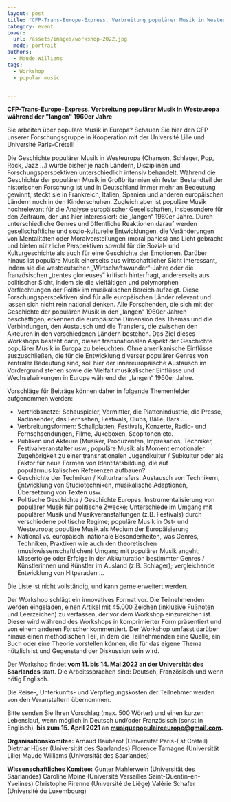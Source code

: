```yaml
---
layout: post
title: "CFP-Trans-Europe-Express. Verbreitung populärer Musik in Westeuropa während der "langen" 1960er Jahre"
category: event
cover:
  url: /assets/images/workshop-2022.jpg
  mode: portrait
authors:
  - Maude Williams
tags:
  - Workshop
  - popular music


---
```


**CFP-Trans-Europe-Express. Verbreitung populärer Musik in Westeuropa während der "langen" 1960er Jahre**

Sie arbeiten über populäre Musik in Europa? Schauen Sie hier den CFP unserer Forschungsgruppe in Kooperation mit der Université Lille und Université Paris-Créteil!

<!-- more -->


Die Geschichte populärer Musik in Westeuropa (Chanson, Schlager, Pop, Rock, Jazz ...) wurde bisher je nach Ländern, Disziplinen und Forschungsperspektiven unterschiedlich intensiv behandelt. Während die Geschichte der populären Musik in Großbritannien ein fester Bestandteil der historischen Forschung ist und in Deutschland immer mehr an Bedeutung gewinnt, steckt sie in Frankreich, Italien, Spanien und anderen europäischen Ländern noch in den Kinderschuhen.
Zugleich aber ist populäre Musik hochrelevant für die Analyse europäischer Gesellschaften, insbesondere für den Zeitraum, der uns hier interessiert: die „langen“ 1960er Jahre. Durch unterschiedliche Genres und öffentliche Reaktionen darauf werden gesellschaftliche und sozio-kulturelle Entwicklungen, die Veränderungen von Mentalitäten oder Moralvorstellungen (moral panics) ans Licht gebracht und bieten nützliche Perspektiven sowohl für die Sozial- und Kulturgeschichte als auch für eine Geschichte der Emotionen. Darüber hinaus ist populäre Musik einerseits aus wirtschaftlicher Sicht interessant, indem sie die westdeutschen „Wirtschaftswunder“-Jahre oder die französischen „trentes glorieuses“ kritisch hinterfragt, andererseits aus politischer Sicht, indem sie die vielfältigen und polymorphen Verflechtungen der Politik im musikalischen Bereich aufzeigt.
Diese Forschungsperspektiven sind für alle europäischen Länder relevant und lassen sich nicht rein national denken. Alle Forschenden, die sich mit der Geschichte der populären Musik in den „langen“ 1960er Jahren beschäftigen, erkennen die europäische Dimension des Themas und die Verbindungen, den Austausch und die Transfers, die zwischen den Akteuren in den verschiedenen Ländern bestehen. Das Ziel dieses Workshops besteht darin, diesen transnationalen Aspekt der Geschichte populärer Musik in Europa zu beleuchten. Ohne amerikanische Einflüsse auszuschließen, die für die Entwicklung diverser populärer Genres von zentraler Bedeutung sind, soll hier der innereuropäische Austausch im Vordergrund stehen sowie die Vielfalt musikalischer Einflüsse und Wechselwirkungen in Europa während der „langen“ 1960er Jahre.

Vorschläge für Beiträge können daher in folgende Themenfelder aufgenommen werden:

- Vertriebsnetze: Schauspieler, Vermittler, die Plattenindustrie, die Presse, Radiosender, das Fernsehen, Festivals, Clubs, Bälle, Bars ...
- Verbreitungsformen: Schallplatten, Festivals, Konzerte, Radio- und Fernsehsendungen, Filme, Jukeboxen, Scopitonen etc.
- Publiken und Akteure (Musiker, Produzenten, Impresarios, Techniker, Festivalveranstalter usw.; populäre Musik als Moment emotionaler Zugehörigkeit zu einer transnationalen Jugendkultur / Subkultur oder als Faktor für neue Formen von Identitätsbildung, die auf populärmusikalischen Referenzen aufbauen?
- Geschichte der Techniken / Kulturtransfers: Austausch von Technikern, Entwicklung von Studiotechniken, musikalische Adaptionen, Übersetzung von Texten usw.
- Politische Geschichte / Geschichte Europas: Instrumentalisierung von populärer Musik für politische Zwecke; Unterschiede im Umgang mit populärer Musik und Musikveranstaltungen (z.B. Festivals) durch verschiedene politische Regime; populäre Musik in Ost- und Westeuropa; populäre Musik als Medium der Europäisierung
- National vs. europäisch: nationale Besonderheiten, was Genres, Techniken, Praktiken wie auch den theoretischen (musikwissenschaftlichen) Umgang mit populärer Musik angeht; Misserfolge oder Erfolge in der Akkulturation bestimmter Genres / Künstlerinnen und Künstler im Ausland (z.B. Schlager); vergleichende Entwicklung von Hitparaden ...

Die Liste ist nicht vollständig, und kann gerne erweitert werden.

Der Workshop schlägt ein innovatives Format vor. Die Teilnehmenden werden eingeladen, einen Artikel mit 45.000 Zeichen (inklusive Fußnoten und Leerzeichen) zu verfassen, der vor dem Workshop einzureichen ist. Dieser wird während des Workshops in komprimierter Form präsentiert und von einem anderen Forscher kommentiert. Der Workshop umfasst darüber hinaus einen methodischen Teil, in dem die Teilnehmenden eine Quelle, ein Buch oder eine Theorie vorstellen können, die für das eigene Thema nützlich ist und Gegenstand der Diskussion sein wird.

Der Workshop findet **vom 11. bis 14. Mai 2022 an der Universität des Saarlandes** statt. Die Arbeitssprachen sind: Deutsch, Französisch und wenn nötig Englisch.

Die Reise-, Unterkunfts- und Verpflegungskosten der Teilnehmer werden von den Veranstaltern übernommen.

Bitte senden Sie Ihren Vorschlag (max. 500 Wörter) und einen kurzen Lebenslauf, wenn möglich in Deutsch und/oder Französisch (sonst in Englisch), **bis zum 15. April 2021** an **musiquepopulaireeurope@gmail.com.**

**Organisationskomitee:**
Arnaud Baubérot (Universität Paris-Est Créteil)
Dietmar Hüser (Universität des Saarlandes)
Florence Tamagne (Universität Lille)
Maude Williams (Universität des Saarlandes)

**Wissenschaftliches Komitee:**
Gunter Mahlerwein (Universität des Saarlandes)
Caroline Moine (Université Versailles Saint-Quentin-en-Yvelines)
Christophe Pirenne (Université de Liège)
Valérie Schafer (Université du Luxembourg)
